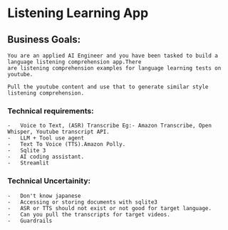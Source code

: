 # Listening Learning App

## Business Goals:
    You are an applied AI Engineer and you have been tasked to build a language listening comprehension app.There
    are listening comprehension examples for language learning tests on youtube.

    Pull the youtube content and use that to generate similar style listening comprehension.
    
### Technical requirements:
    -   Voice to Text, (ASR) Transcribe Eg:- Amazon Transcribe, Open Whisper, Youtube transcript API.
    -   LLM + Tool use agent
    -   Text To Voice (TTS).Amazon Polly.
    -   Sqlite 3
    -   AI coding assistant.
    -   Streamlit

### Technical Uncertainity:
    -   Don't know japanese
    -   Accessing or storing documents with sqlite3
    -   ASR or TTS should not exist or not good for target language.
    -   Can you pull the transcripts for target videos.
    -   Guardrails